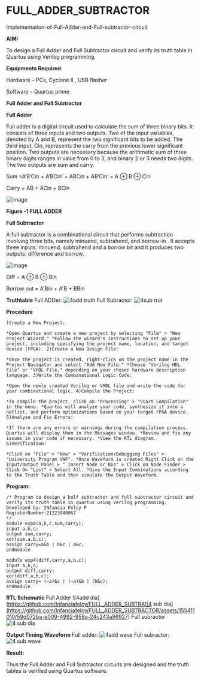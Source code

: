 # FULL_ADDER_SUBTRACTOR

Implementation-of-Full-Adder-and-Full-subtractor-circuit

**AIM:**

To design a Full Adder and Full Subtractor circuit and verify its truth table in Quartus using Verilog programming.

**Equipments Required:**

Hardware – PCs, Cyclone II , USB flasher

Software – Quartus prime

**Full Adder and Full Subtractor**

**Full Adder**

Full adder is a digital circuit used to calculate the sum of three binary bits. It consists of three inputs and two outputs. Two of the input variables, denoted by A and B, represent the two significant bits to be added. The third input, Cin, represents the carry from the previous lower significant position. Two outputs are necessary because the arithmetic sum of three binary digits ranges in value from 0 to 3, and binary 2 or 3 needs two digits. The two outputs are sum and carry.

Sum =A’B’Cin + A’BCin’ + ABCin + AB’Cin’ = A ⊕ B ⊕ Cin 

Carry = AB + ACin + BCin

![image](https://github.com/naavaneetha/FULL_ADDER_SUBTRACTOR/assets/154305477/0f30ba51-5ffb-4198-845f-18e054f675e7)

**Figure -1 FULL ADDER**

**Full Subtractor**

A full subtractor is a combinational circuit that performs subtraction involving three bits, namely minuend, subtrahend, and borrow-in . It accepts three inputs: minuend, subtrahend and a borrow bit and it produces two outputs: difference and borrow.

![image](https://github.com/naavaneetha/FULL_ADDER_SUBTRACTOR/assets/154305477/02b24f51-ab51-4304-9ad6-7b81ffc1ead5)

Diff = A ⊕ B ⊕ Bin 

Borrow out = A'Bin + A'B + BBin

**Truthtable**
Full ADDer:
![4add truth](https://github.com/Infanciafelcy/FULL_ADDER_SUBTRACTOR/assets/155411010/2e1ab924-de83-49b7-887d-bc4013371c0c)
Full Subractor:
![4sub trut](https://github.com/Infanciafelcy/FULL_ADDER_SUBTRACTOR/assets/155411010/72faf9ad-1d6a-4dc1-aa68-df91b3aa0170)



**Procedure**
```
)Create a New Project:

*Open Quartus and create a new project by selecting "File" > "New Project Wizard." *Follow the wizard's instructions to set up your project, including specifying the project name, location, and target device (FPGA). 2)Create a New Design File:

*Once the project is created, right-click on the project name in the Project Navigator and select "Add New File." *Choose "Verilog HDL File" or "VHDL File," depending on your chosen hardware description language. 3)Write the Combinational Logic Code:

*Open the newly created Verilog or VHDL file and write the code for your combinational logic. 4)Compile the Project:

*To compile the project, click on "Processing" > "Start Compilation" in the menu. *Quartus will analyze your code, synthesize it into a netlist, and perform optimizations based on your target FPGA device. 5)Analyze and Fix Errors:

*If there are any errors or warnings during the compilation process, Quartus will display them in the Messages window. *Review and fix any issues in your code if necessary. *View the RTL diagram. 6)Verification:

*Click on "File" > "New" > "Verification/Debugging Files" > "University Program VWF". *Once Waveform is created Right Click on the Input/Output Panel > " Insert Node or Bus" > Click on Node Finder > Click On "List" > Select All. *Give the Input Combinations according to the Truth Table and then simulate the Output Waveform.
```
**Program:**

```
/* Program to design a half subtractor and full subtractor circuit and verify its truth table in quartus using Verilog programming.
Developed by: INfancia Felcy P
RegisterNumber:21223040067
*/
module exp4(a,b,c,sum,carry);
input a,b,c;
output sum,carry;
xor(sum,a,b,c);
assign carry=a&b | b&c | a&c;
endmodule

module exp4(diff,carry,a,b,c);
input a,b,c;
output diff,carry;
xor(diff,a,b,c);
assign carry= (~a)&c | (~a)&b | (b&c);
endmodule
```
**RTL Schematic**
Full Adder
![4add dia](https://github.com/Infanciafelcy/FULL_ADDER_SUBTRA![4 sub dia](https://github.com/Infanciafelcy/FULL_ADDER_SUBTRACTOR/assets/155411010/59d072ba-e009-4992-958a-24c243a96927)
Full subractor
![4 sub dia](https://github.com/Infanciafelcy/FULL_ADDER_SUBTRACTOR/assets/155411010/79b0a5b8-2a0b-4ca7-85df-7a1c53fdbdcc)


**Output Timing Waveform**
Full adder:
![4add wave](https://github.com/Infanciafelcy/FULL_ADDER_SUBTRACTOR/assets/155411010/dd29686c-834c-4369-8932-4d00c51f757d)
Full subractor:
![4 sub wave](https://github.com/Infanciafelcy/FULL_ADDER_SUBTRACTOR/assets/155411010/5f946a58-af6e-4367-8435-154eb8704d51)


**Result:**

Thus the Full Adder and Full Subtractor circuits are designed and the truth tables is verified using Quartus software.



